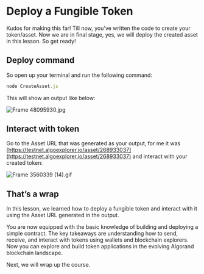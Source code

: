 # Deploy a Fungible Token

Kudos for making this far! Till now, you've written the code to create your token/asset. Now we are in final stage, yes, we will deploy the created asset in this lesson. So get ready!

## Deploy command

So open up your terminal and run the following command:

```jsx
node CreateAsset.js
```

This will show an output like below:

![Frame 48095930.jpg](https://github.com/0xmetaschool/Learning-Projects/blob/main/assests_for_all/assests-for-algorand/4_1%20Deploy%20a%20Fungible%20Token/Frame_48095930.jpg?raw=true)

## Interact with token

Go to the Asset URL that was generated as your output, for me it was [https://testnet.algoexplorer.io/asset/268933037](https://testnet.algoexplorer.io/asset/268933037) and interact with your created token:

![Frame 3560339 (14).gif](https://github.com/0xmetaschool/Learning-Projects/blob/main/assests_for_all/assests-for-algorand/4_1%20Deploy%20a%20Fungible%20Token/Frame_3560339_(14).gif?raw=true)

## That’s a wrap

In this lesson, we learned how to deploy a fungible token and interact with it using the Asset URL generated in the output. 

You are now equipped with the basic knowledge of building and deploying a simple contract. The key takeaways are understanding how to send, receive, and interact with tokens using wallets and blockchain explorers. Now you can explore and build token applications in the evolving Algorand blockchain landscape.

Next, we will wrap up the course.
